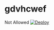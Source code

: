 # gdvhcwef
Not Allowed
[![Deploy](https://www.herokucdn.com/deploy/button.svg)](https://heroku.com/deploy)

